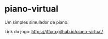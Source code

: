 # piano-virtual
Um simples simulador de piano.

Link do jogo: https://jffcm.github.io/piano-virtual/
